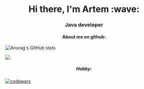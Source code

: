 <h1 align="center">Hi there, I'm Artem :wave: </h1>
<h3 align="center">Java developer</h3>

<h4 align="center">About me on github:</h4>

<div> 

![Anurag's GitHub stats](https://github-readme-stats.vercel.app/api?username=aazarkevich&show_icons=true&theme=radical)

![](https://github-profile-summary-cards.vercel.app/api/cards/repos-per-language?username=aazarkevich&theme=solarized_dark) </div>

<h5 align="center">Hobby: </h5>

[![codewars](https://www.codewars.com/users/aazarkevich/badges/small)](https://www.codewars.com/users/aazarkevich)


<!--
**aazarkevich/aazarkevich** is a ✨ _special_ ✨ repository because its `README.md` (this file) appears on your GitHub profile.

Here are some ideas to get you started:

- 🔭 I’m currently working on ...
- 🌱 I’m currently learning ...
- 👯 I’m looking to collaborate on ...
- 🤔 I’m looking for help with ...
- 💬 Ask me about ...
- 📫 How to reach me: ...
- 😄 Pronouns: ...
- ⚡ Fun fact: ...
-->
